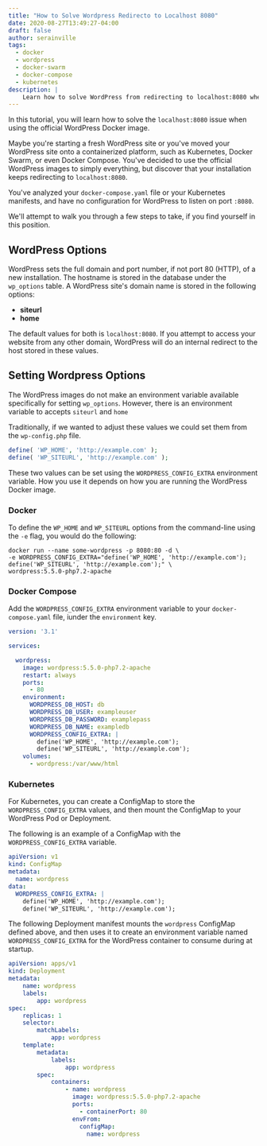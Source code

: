 ```yaml
---
title: "How to Solve Wordpress Redirecto to Localhost 8080"
date: 2020-08-27T13:49:27-04:00
draft: false
author: serainville
tags:
  - docker
  - wordpress
  - docker-swarm
  - docker-compose
  - kubernetes
description: |
    Learn how to solve WordPress from redirecting to localhost:8080 when using the official Docker image in Docker Swarm, Docker Compose or Kubernetes. 
---
```


In this tutorial, you will learn how to solve the `localhost:8080` issue when using the official WordPress Docker image. 

Maybe you're starting a fresh WordPress site or you've moved your WordPress site onto a containerized platform, such as Kubernetes, Docker Swarm, or even Docker Compose. You've decided to use the official WordPress images to simply everything, but discover that your installation keeps redirecting to `localhost:8080`. 

You've analyzed your `docker-compose.yaml` file or your Kubernetes manifests, and have no configuration for WordPress to listen on port `:8080`. 

We'll attempt to walk you through a few steps to take, if you find yourself in this position.

## WordPress Options
WordPress sets the full domain and port number, if not port 80 (HTTP), of a new installation. The hostname is stored in the database under the `wp_options` table. A WordPress site's domain name is stored in the following options:

* **siteurl**
* **home**

The default values for both is `localhost:8080`. If you attempt to access your website from any other domain, WordPress will do an internal redirect to the host stored in these values.



## Setting Wordpress Options
The WordPress images do not make an environment variable available specifically for setting `wp_options`. However, there is an environment variable to accepts `siteurl` and `home` 

Traditionally, if we wanted to adjust these values we could set them from the `wp-config.php` file.

```php
define( 'WP_HOME', 'http://example.com' );
define( 'WP_SITEURL', 'http://example.com' );
```

These two values can be set using the `WORDPRESS_CONFIG_EXTRA` environment variable. How you use it depends on how you are running the WordPress Docker image.

### Docker
To define the `WP_HOME` and `WP_SITEURL` options from the command-line using the `-e` flag, you would do the following:

```shell
docker run --name some-wordpress -p 8080:80 -d \
-e WORDPRESS_CONFIG_EXTRA="define('WP_HOME', 'http://example.com'); define('WP_SITEURL', 'http://example.com');" \
wordpress:5.5.0-php7.2-apache
```

### Docker Compose
Add the `WORDPRESS_CONFIG_EXTRA` environment variable to your `docker-compose.yaml` file, iunder the `environment` key. 

```yaml
version: '3.1'

services:

  wordpress:
    image: wordpress:5.5.0-php7.2-apache
    restart: always
    ports:
      - 80
    environment:
      WORDPRESS_DB_HOST: db
      WORDPRESS_DB_USER: exampleuser
      WORDPRESS_DB_PASSWORD: examplepass
      WORDPRESS_DB_NAME: exampledb
      WORDPRESS_CONFIG_EXTRA: |
        define('WP_HOME', 'http://example.com');
        define('WP_SITEURL', 'http://example.com');
    volumes:
      - wordpress:/var/www/html
```

### Kubernetes
For Kubernetes, you can create a ConfigMap to store the `WORDPRESS_CONFIG_EXTRA` values, and then mount the ConfigMap to your WordPress Pod or Deployment.

The following is an example of a ConfigMap with the `WORDPRESS_CONFIG_EXTRA` variable.
```yaml {hl_lines["6-8"]}
apiVersion: v1
kind: ConfigMap
metadata:
  name: wordpress
data:
  WORDPRESS_CONFIG_EXTRA: |
    define('WP_HOME', 'http://example.com');
    define('WP_SITEURL', 'http://example.com');
```

The following Deployment manifest mounts the `wordpress` ConfigMap defined above, and then uses it to create an environment variable named `WORDPRESS_CONFIG_EXTRA` for the WordPress container to consume during at startup.
```yaml {hl_lins["22-24"]}
apiVersion: apps/v1
kind: Deployment
metadata:
    name: wordpress
    labels:
        app: wordpress
spec:
    replicas: 1
    selector:
        matchLabels:
            app: wordpress
    template:
        metadata:
            labels:
                app: wordpress
        spec:
            containers:
                - name: wordpress
                  image: wordpress:5.5.0-php7.2-apache
                  ports:
                    - containerPort: 80
                  envFrom:
                    configMap:
                      name: wordpress
```